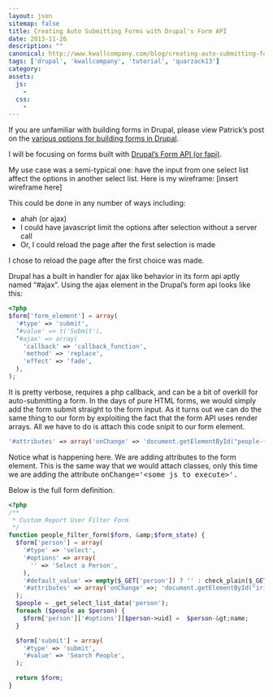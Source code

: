 ```yaml
---
layout: json
sitemap: false
title: Creating Auto Submitting Forms with Drupal's Form API
date: 2013-11-26
description: ""
canonical: http://www.kwallcompany.com/blog/creating-auto-submitting-forms-drupals-form-api
tags: ['drupal', 'kwallcompany', 'tutorial', 'quarzack13']
category:
assets:
  js:
    -
  css:
    -
---
```


If you are unfamiliar with building forms in Drupal, please view Patrick’s post on the <a href="http://www.kwallcompany.com/blog/details-formation-forms">various options for building forms in Drupal</a>.

I will be focusing on forms built with <a href="https://api.drupal.org/api/drupal/developer%21topics%21forms_api_reference.html/7" target="_blank">Drupal’s Form API (or fapi)</a>.

My use case was a semi-typical one: have the input from one select list affect the options in another select list. Here is my wireframe: [insert wireframe here]

This could be done in any number of ways including:

- ahah (or ajax)
- I could have javascript limit the options after selection without a server call
- Or, I could reload the page after the first selection is made

I chose to reload the page after the first choice was made.

Drupal has a built in handler for ajax like behavior in its form api aptly named “#ajax”. Using the ajax element in the Drupal’s form api looks like this:

```php
<?php
$form['form_element'] = array(
  '#type' => 'submit',
  ‘#value' => t('Submit'),
  ‘#ajax' => array(
    'callback' => 'callback_function',
    'method' => 'replace',
    'effect' => 'fade',
  ),
);
```

It is pretty verbose, requires a php callback, and can be a bit of overkill for auto-submitting a form. In the days of pure HTML forms, we would simply add the form submit straight to the form input. As it turns out we can do the same thing to our form by exploiting the fact that the form API uses render arrays. All we have to do is attach this code snipit to our form element.

```php
'#attributes' => array('onChange' => 'document.getElementById("people-filter-form").submit();')
```

Notice what is happening here. We are adding attributes to the form element. This is the same way that we would attach classes, only this time we are adding the attribute <tt>onChange='&lt;some js to execute&gt;'.</tt>

Below is the full form definition.

```php
<?php
/**
 * Custom Report User Filter Form
 */
function people_filter_form($form, &amp;$form_state) {
  $form['person'] = array(
    '#type' => 'select',
    '#options' => array(
      '' => 'Select a Person',
    ),
    '#default_value' => empty($_GET['person']) ? '' : check_plain($_GET['person']),
    '#attributes' => array('onChange' =>; 'document.getElementById("iris-app-people-filter-form").submit();'),
  );
  $people = _get_select_list_data('person');
  foreach ($people as $person) {
    $form['person']['#options'][$person->uid] =  $person-&gt;name;
  }

  $form['submit'] = array(
    '#type' => 'submit',
    '#value' => 'Search People',
  );

  return $form;
}
```

